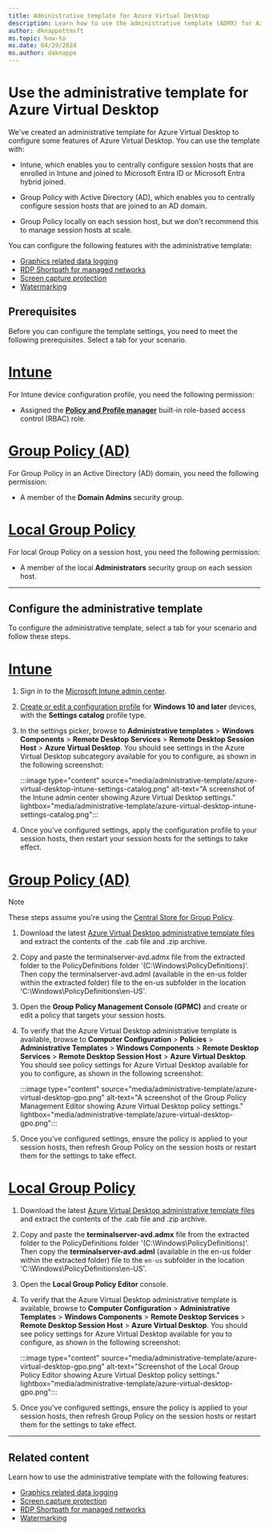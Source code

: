 ```yaml
---
title: Administrative template for Azure Virtual Desktop
description: Learn how to use the administrative template (ADMX) for Azure Virtual Desktop with Intune or Group Policy to configure certain settings on your session hosts.
author: dknappettmsft
ms.topic: how-to
ms.date: 04/29/2024
ms.author: daknappe
---
```


# Use the administrative template for Azure Virtual Desktop

We've created an administrative template for Azure Virtual Desktop to configure some features of Azure Virtual Desktop. You can use the template with:

- Intune, which enables you to centrally configure session hosts that are enrolled in Intune and joined to Microsoft Entra ID or Microsoft Entra hybrid joined.

- Group Policy with Active Directory (AD), which enables you to centrally configure session hosts that are joined to an AD domain.

- Group Policy locally on each session host, but we don't recommend this to manage session hosts at scale.

You can configure the following features with the administrative template:

- [Graphics related data logging](connection-latency.md#connection-graphics-data-preview)
- [RDP Shortpath for managed networks](rdp-shortpath.md?tabs=managed-networks)
- [Screen capture protection](screen-capture-protection.md)
- [Watermarking](watermarking.md)

## Prerequisites

Before you can configure the template settings, you need to meet the following prerequisites. Select a tab for your scenario.

# [Intune](#tab/intune)

For Intune device configuration profile, you need the following permission:

- Assigned the [**Policy and Profile manager**](/mem/intune/fundamentals/role-based-access-control-reference#policy-and-profile-manager) built-in role-based access control (RBAC) role.

# [Group Policy (AD)](#tab/group-policy-domain)

For Group Policy in an Active Directory (AD) domain, you need the following permission:

- A member of the **Domain Admins** security group.

# [Local Group Policy](#tab/local-group-policy)

For local Group Policy on a session host, you need the following permission:

- A member of the local **Administrators** security group on each session host.

---

## Configure the administrative template

To configure the administrative template, select a tab for your scenario and follow these steps.

# [Intune](#tab/intune)

1. Sign in to the [Microsoft Intune admin center](https://endpoint.microsoft.com/).

1. [Create or edit a configuration profile](/mem/intune/configuration/administrative-templates-windows) for **Windows 10 and later** devices, with the **Settings catalog** profile type.

1. In the settings picker, browse to **Administrative templates** > **Windows Components** > **Remote Desktop Services** > **Remote Desktop Session Host** > **Azure Virtual Desktop**. You should see settings in the Azure Virtual Desktop subcategory available for you to configure, as shown in the following screenshot:

   :::image type="content" source="media/administrative-template/azure-virtual-desktop-intune-settings-catalog.png" alt-text="A screenshot of the Intune admin center showing Azure Virtual Desktop settings." lightbox="media/administrative-template/azure-virtual-desktop-intune-settings-catalog.png":::

1. Once you've configured settings, apply the configuration profile to your session hosts, then restart your session hosts for the settings to take effect.

# [Group Policy (AD)](#tab/group-policy-domain)

> [!NOTE]
> These steps assume you're using the [Central Store for Group Policy](/troubleshoot/windows-client/group-policy/create-and-manage-central-store).

1. Download the latest [Azure Virtual Desktop administrative template files](https://aka.ms/avdgpo) and extract the contents of the .cab file and .zip archive.

1. Copy and paste the terminalserver-avd.admx file from the extracted folder to the PolicyDefinitions folder '(C:\Windows\PolicyDefinitions)'. Then copy the terminalserver-avd.adml (available in the en-us folder within the extracted folder) file to the en-us subfolder in the location 'C:\Windows\PolicyDefinitions\en-US'.

1. Open the **Group Policy Management Console (GPMC)** and create or edit a policy that targets your session hosts.

1. To verify that the Azure Virtual Desktop administrative template is available, browse to **Computer Configuration** > **Policies** > **Administrative Templates** > **Windows Components** > **Remote Desktop Services** > **Remote Desktop Session Host** > **Azure Virtual Desktop**. You should see policy settings for Azure Virtual Desktop available for you to configure, as shown in the following screenshot:

   :::image type="content" source="media/administrative-template/azure-virtual-desktop-gpo.png" alt-text="A screenshot of the Group Policy Management Editor showing Azure Virtual Desktop policy settings." lightbox="media/administrative-template/azure-virtual-desktop-gpo.png":::

1. Once you've configured settings, ensure the policy is applied to your session hosts, then refresh Group Policy on the session hosts or restart them for the settings to take effect.

# [Local Group Policy](#tab/local-group-policy)

1. Download the latest [Azure Virtual Desktop administrative template files](https://aka.ms/avdgpo) and extract the contents of the .cab file and .zip archive.

1. Copy and paste the **terminalserver-avd.admx** file from the extracted folder to the PolicyDefinitions folder '(C:\Windows\PolicyDefinitions)'. Then copy the **terminalserver-avd.adml** (available in the en-us folder within the extracted folder) file to the `en-us` subfolder in the location 'C:\Windows\PolicyDefinitions\en-US'.

1. Open the **Local Group Policy Editor** console.

1. To verify that the Azure Virtual Desktop administrative template is available, browse to **Computer Configuration** > **Administrative Templates** > **Windows Components** > **Remote Desktop Services** > **Remote Desktop Session Host** > **Azure Virtual Desktop**. You should see policy settings for Azure Virtual Desktop available for you to configure, as shown in the following screenshot:

   :::image type="content" source="media/administrative-template/azure-virtual-desktop-gpo.png" alt-text="Screenshot of the Local Group Policy Editor showing Azure Virtual Desktop policy settings." lightbox="media/administrative-template/azure-virtual-desktop-gpo.png":::

1. Once you've configured settings, ensure the policy is applied to your session hosts, then refresh Group Policy on the session hosts or restart them for the settings to take effect.

---

## Related content

Learn how to use the administrative template with the following features:

- [Graphics related data logging](connection-latency.md#connection-graphics-data-preview)
- [Screen capture protection](screen-capture-protection.md)
- [RDP Shortpath for managed networks](rdp-shortpath.md?tabs=managed-networks)
- [Watermarking](watermarking.md)
